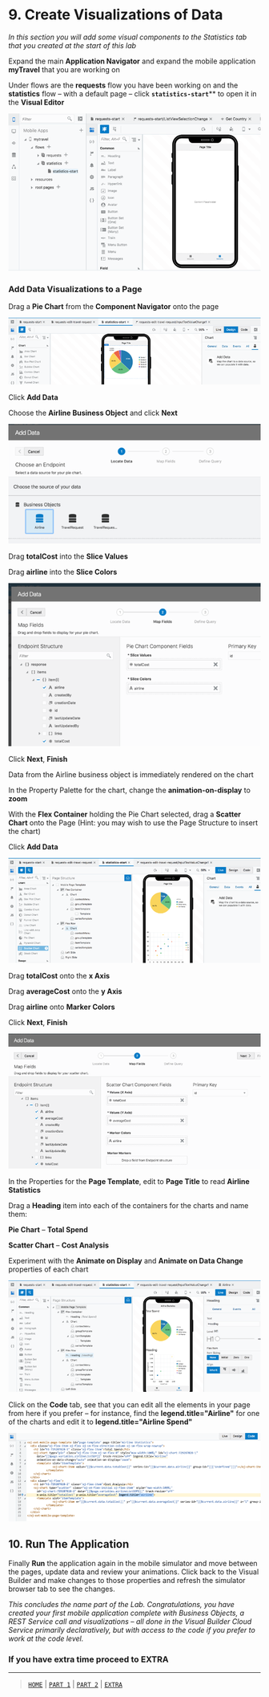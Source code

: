# 9. Create Visualizations of Data

*In this section you will add some visual components to the Statistics tab that you created at the start of this lab*

Expand the main **Application Navigator** and expand the mobile application **myTravel** that you are working on

Under flows are the **requests** flow you have been working on and the **statistics** flow – with a default page – click **`statistics-start`**** to open it in the **Visual Editor**

![alt text](resources/images/mob/70.png "Logo Title Text 1") 

### Add Data Visualizations to a Page

Drag a **Pie Chart** from the **Component Navigator** onto the page

![alt text](resources/images/mob/71.png "Logo Title Text 1") 

Click **Add Data**

Choose the **Airline Business Object** and click **Next**

![alt text](resources/images/mob/72.png "Logo Title Text 1") 

Drag **totalCost** into the **Slice Values**

Drag **airline** into the **Slice Colors**

![alt text](resources/images/mob/73.png "Logo Title Text 1") 

Click **Next**, **Finish**

Data from the Airline business object is immediately rendered on the chart

In the Property Palette for the chart, change the **animation-on-display** to **zoom**

With the **Flex Container** holding the Pie Chart selected, drag a **Scatter Chart** onto the Page (Hint: you may wish to use the Page Structure to insert the chart)

Click **Add Data**

![alt text](resources/images/mob/74.png "Logo Title Text 1") 

Drag **totalCost** onto the **x Axis**

Drag **averageCost** onto the **y Axis**

Drag **airline** onto **Marker Colors**

Click **Next**, **Finish**

 
![alt text](resources/images/mob/75.png "Logo Title Text 1")

In the Properties for the **Page Template**, edit to **Page Title** to read **Airline Statistics**

Drag a **Heading** item into each of the containers for the charts and name them:

**Pie Chart** – **Total Spend**

**Scatter Chart** – **Cost Analysis**

Experiment with the **Animate on Display** and **Animate on Data Change** properties of each chart
 
![alt text](resources/images/mob/76.png "Logo Title Text 1")

Click on the **Code** tab, see that you can edit all the elements in your page from here if you prefer – for instance, find the **legend.title="Airline"** for one of the charts and edit it to **legend.title="Airline Spend"**

![alt text](resources/images/mob/77.png "Logo Title Text 1") 


## 10. Run The Application

Finally **Run** the application again in the mobile simulator and move between the pages, update data and review your animations. Click back to the Visual Builder and make changes to those properties and refresh the simulator browser tab to see the changes.

*This concludes the name part of the Lab. Congratulations, you have created your first mobile application complete with Business Objects, a REST Service call and visualizations – all done in the Visual Builder Cloud Service primarily declaratively, but with access to the code if you prefer to work at the code level.*

### If you have extra time proceed to EXTRA

---
> [`HOME`](README.md) | [`PART 1`](MOB_PART_1.md) | [`PART 2`](MOB_PART_2.md) | [`EXTRA`](MOB_EXTRA_1.md) 